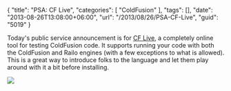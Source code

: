 {
	"title": "PSA: CF Live",
	"categories": [
		"ColdFusion"
	],
	"tags": [],
	"date": "2013-08-26T13:08:00+06:00",
	"url": "/2013/08/26/PSA-CF-Live",
	"guid": "5019"
}

Today's public service announcement is for <a href="http://cflive.net/">CF Live</a>, a completely online tool for testing ColdFusion code. It supports running your code with both the ColdFusion and Railo engines (with a few exceptions to what is allowed). This is a great way to introduce folks to the language and let them play around with it a bit before installing.

<img src="https://static.raymondcamden.com/images/Screenshot_8_26_13_11_36_AM.jpg" />